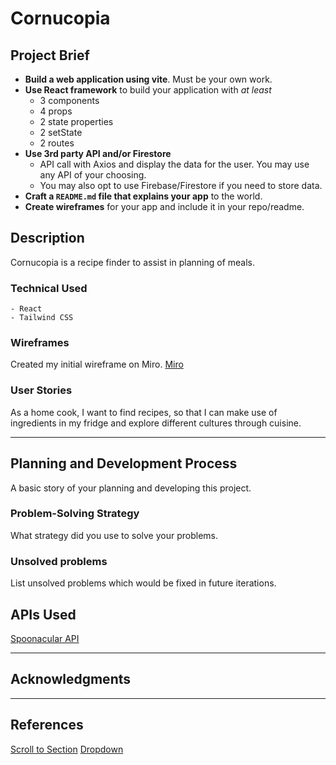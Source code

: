 # Cornucopia

## Project Brief

- **Build a web application using vite**. Must be your own work.
- **Use React framework** to build your application with _at least_
  - 3 components
  - 4 props
  - 2 state properties
  - 2 setState
  - 2 routes
- **Use 3rd party API and/or Firestore**
  - API call with Axios and display the data for the user. You may use any API of your choosing.
  - You may also opt to use Firebase/Firestore if you need to store data.
- **Craft a `README.md` file that explains your app** to the world.
- **Create wireframes** for your app and include it in your repo/readme.

## Description

Cornucopia is a recipe finder to assist in planning of meals.

### Technical Used

```
- React
- Tailwind CSS

```

### Wireframes

Created my initial wireframe on Miro. [Miro](https://miro.com/app/board/uXjVPAsqwMo=/?share_link_id=933854636951)

### User Stories

As a home cook, I want to find recipes, so that I can make use of ingredients in my fridge and explore different cultures through cuisine.

---

## Planning and Development Process

A basic story of your planning and developing this project.

### Problem-Solving Strategy

What strategy did you use to solve your problems.

### Unsolved problems

List unsolved problems which would be fixed in future iterations.

## APIs Used

[Spoonacular API](https://spoonacular.com/food-api)

---

## Acknowledgments

---

## References

[Scroll to Section](https://stackabuse.com/how-to-scroll-to-top-in-react-with-a-button-component/)
[Dropdown](https://devdojo.com/tailwindcss/playground?component=dropdown-simple)

